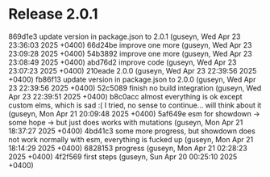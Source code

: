 # Release 2.0.1

869d1e3 update version in package.json to 2.0.1 (guseyn, Wed Apr 23 23:36:03 2025 +0400)
66d24be improve one more (guseyn, Wed Apr 23 23:09:28 2025 +0400)
54b3892 improve one more (guseyn, Wed Apr 23 23:08:49 2025 +0400)
abd76d2 improve code (guseyn, Wed Apr 23 23:07:23 2025 +0400)
210eade 2.0.0 (guseyn, Wed Apr 23 22:39:56 2025 +0400)
fb86f13 update version in package.json to 2.0.0 (guseyn, Wed Apr 23 22:39:56 2025 +0400)
52c5089 finish no build integration (guseyn, Wed Apr 23 22:39:51 2025 +0400)
b8c0acc almost everything is ok except custom elms, which is sad :( I tried, no sense to continue... will think about it (guseyn, Mon Apr 21 20:09:48 2025 +0400)
5af649e esm for showdown -> some hope -> but just does works with mutations (guseyn, Mon Apr 21 18:37:27 2025 +0400)
4bd41c3 some more progress, but showdown does not work normally with esm, everything is fucked up (guseyn, Mon Apr 21 18:14:29 2025 +0400)
6828153 progress (guseyn, Mon Apr 21 02:28:23 2025 +0400)
4f2f569 first steps (guseyn, Sun Apr 20 00:25:10 2025 +0400)
